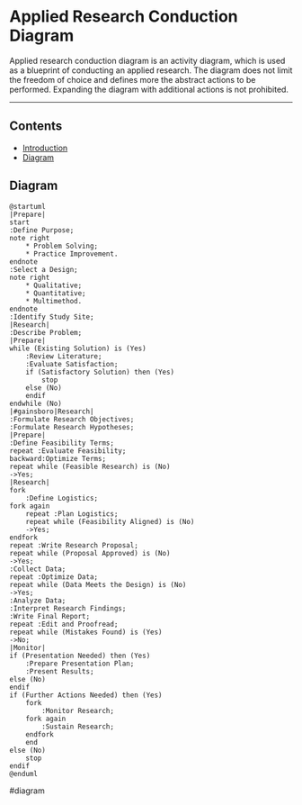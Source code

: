 # Applied Research Conduction Diagram
Applied research conduction diagram is an activity diagram, which is used as a blueprint of conducting an applied research. The diagram does not limit the freedom of choice and defines more the abstract actions to be performed. Expanding the diagram with additional actions is not prohibited.

---

## Contents
- [Introduction](#applied-research-conduction)
- [Diagram](#diagram)

## Diagram
```plantuml
@startuml
|Prepare|
start
:Define Purpose;
note right
    * Problem Solving;
    * Practice Improvement.
endnote
:Select a Design;
note right
    * Qualitative;
    * Quantitative;
    * Multimethod.
endnote
:Identify Study Site;
|Research|
:Describe Problem;
|Prepare|
while (Existing Solution) is (Yes)
    :Review Literature;
    :Evaluate Satisfaction;
    if (Satisfactory Solution) then (Yes)
        stop
    else (No)
    endif
endwhile (No)
|#gainsboro|Research|
:Formulate Research Objectives;
:Formulate Research Hypotheses;
|Prepare|
:Define Feasibility Terms;
repeat :Evaluate Feasibility;
backward:Optimize Terms;
repeat while (Feasible Research) is (No)
->Yes;
|Research|
fork
    :Define Logistics;
fork again
    repeat :Plan Logistics;
    repeat while (Feasibility Aligned) is (No)
    ->Yes;
endfork
repeat :Write Research Proposal;
repeat while (Proposal Approved) is (No)
->Yes;
:Collect Data;
repeat :Optimize Data;
repeat while (Data Meets the Design) is (No)
->Yes;
:Analyze Data;
:Interpret Research Findings;
:Write Final Report;
repeat :Edit and Proofread;
repeat while (Mistakes Found) is (Yes)
->No;
|Monitor|
if (Presentation Needed) then (Yes)
    :Prepare Presentation Plan;
    :Present Results;
else (No)
endif
if (Further Actions Needed) then (Yes)
    fork
        :Monitor Research;
    fork again
        :Sustain Research;
    endfork
    end
else (No)
    stop
endif
@enduml
```

#diagram